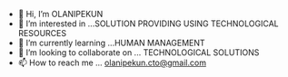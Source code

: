 - 👋 Hi, I’m OLANIPEKUN
- 👀 I’m interested in ...SOLUTION PROVIDING USING TECHNOLOGICAL RESOURCES
- 🌱 I’m currently learning ...HUMAN MANAGEMENT 
- 💞️ I’m looking to collaborate on ... TECHNOLOGICAL SOLUTIONS
- 📫 How to reach me ... olanipekun.cto@gmail.com

<!---
olanipekun-cto/olanipekun-cto is a ✨ special ✨ repository because its `README.md` (this file) appears on your GitHub profile.
You can click the Preview link to take a look at your changes.
--->
